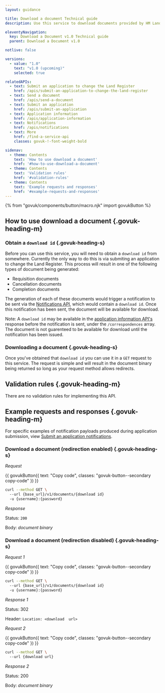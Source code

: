 ```yaml
---
layout: guidance

title: Download a document Technical guide
description: Use this service to download documents provided by HM Land Registry.

eleventyNavigation:
  key: Download a Document v1.0 Technical guide
  parent: Download a Document v1.0

notlive: false

versions:
  - value: "1.0"
    text: "v1.0 (upcoming)"
    selected: true

relatedAPIs:
  - text: Submit an application to change the Land Register
    href: /apis/submit-an-application-to-change-the-land-register 
  - text: Send a document
    href: /apis/send-a-document
  - text: Submit an application
    href: /apis/submit-an-application
  - text: Application information
    href: /apis/application-information
  - text: Notifications
    href: /apis/notifications
  - text: More
    href: /find-a-service-api
    classes: govuk-!-font-weight-bold

sidenav:
  - theme: Contents
    text: 'How to use download a document'
    href: '#how-to-use-download-a-document'
  - theme: Contents
    text: 'Validation rules'
    href: '#validation-rules'
  - theme: Contents
    text: 'Example requests and responses'
    href: '#example-requests-and-responses'
---
```

{% from "govuk/components/button/macro.njk" import govukButton %}

<section>

## How to use download a document {.govuk-heading-m}

### Obtain a `download id` {.govuk-heading-s}

Before you can use this service, you will need to obtain a `download id` from somewhere. Currently the only way to do this is via submiting an application to change the Land Register. This process will result in one of the following types of document being generated:

- Requisition documents
- Cancellation documents
- Completion documents

The generation of each of these documents would trigger a notification to be sent via the [Notifications API](/apis/notifications), which would contain a `download id`. Once this notification has been sent, the document will be available for download.

Note: A `download id` may be available in the [application information API's](/apis/application-information) response before the notification is sent, under the `/correspondences` array. The document is not guarenteed to be available for download until the notification has been issued.

### Downloading a document {.govuk-heading-s}

Once you've obtained that `download id` you can use it in a `GET` request to this service. The request is simple and will result in the document binary being returned so long as your request method allows redirects.

</section>
<section>

## Validation rules {.govuk-heading-m}

There are no validation rules for implementing this API.

</section>
<section>

## Example requests and responses {.govuk-heading-m}

For specific examples of notification payloads produced during application submission, view [Submit an application notifications](/apis/submit-an-application).

### Download a document (redirection enabled) {.govuk-heading-s}

*Request*

<div class="code-wrapper">
{{ govukButton({ text: "Copy code", classes: "govuk-button--secondary copy-code" }) }}

```sh
curl --method GET \ 
  --url {base_url}/v1/documents/{download id}
  -u {username}:{password}
```
</div>

*Response*

Status: `200`

Body: *document binary*

### Download a document (redirection disabled) {.govuk-heading-s}

*Request 1*

<div class="code-wrapper">
{{ govukButton({ text: "Copy code", classes: "govuk-button--secondary copy-code" }) }}

```sh
curl --method GET \ 
  --url {base_url}/v1/documents/{download id}
  -u {username}:{password}
```
</div>

*Response 1*

Status: 302

Header: `Location: <download  url>`

*Request 2*

<div class="code-wrapper">
{{ govukButton({ text: "Copy code", classes: "govuk-button--secondary copy-code" }) }}

```sh
curl --method GET \ 
  --url {download url}
```
</div>

*Response 2*

Status: 200

Body: *document binary*

</section>
